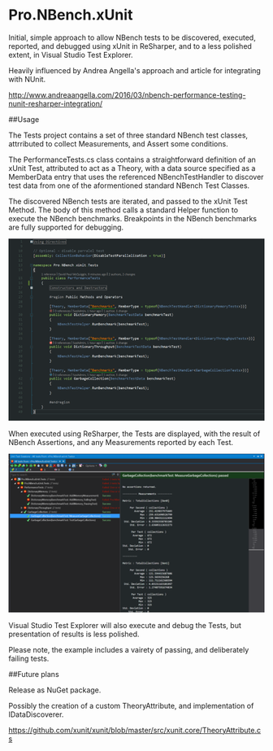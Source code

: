 # Pro.NBench.xUnit

Initial, simple approach to allow NBench tests to be discovered, executed, reported, and debugged using xUnit in ReSharper, and to a less polished extent, in Visual Studio Test Explorer.

Heavily influenced by Andrea Angella's approach and article for integrating with NUnit.

http://www.andreaangella.com/2016/03/nbench-performance-testing-nunit-resharper-integration/

##Usage

The Tests project contains a set of three standard NBench test classes, attrributed to collect Measurements, and Assert some conditions.

The PerformanceTests.cs class contains a straightforward definition of an xUnit Test, attributed to act as a Theory, with a data source specified as a MemberData entry that uses the referenced NBenchTestHandler to discover test data from one of the aformentioned standard NBench Test Classes. 

The discovered NBench tests are iterated, and passed to the xUnit Test Method. The body of this method calls a standard Helper function to execute the NBench benchmarks. Breakpoints in the NBench benchmarks are fully supported for debugging.

![PerformanceTests](PerformanceTests.PNG)

When executed using ReSharper, the Tests are displayed, with the result of NBench Assertions, and any Measurements reported by each Test.

![ResharperResults](ResharperResults.PNG)

Visual Studio Test Explorer will also execute and debug the Tests, but presentation of results is less polished.

Please note, the example includes a vairety of passing, and deliberately failing tests.

##Future plans

Release as NuGet package.

Possibly the creation of a custom TheoryAttribute, and implementation of IDataDiscoverer.

https://github.com/xunit/xunit/blob/master/src/xunit.core/TheoryAttribute.cs

